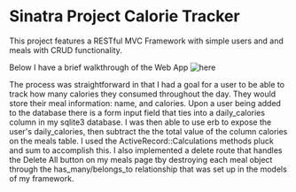 # Sinatra Project Calorie Tracker
This project features a RESTful MVC Framework with simple users and and meals with CRUD functionality.

Below I have a brief walkthrough of the Web App ![here](http://)




The process was straightforward in that I had a goal for a user to be able to track how many calories they consumed throughout the day. They would store their meal information: name, and calories. Upon a user being added to the database there is a form input field that ties into a daily_calories column in my sqlite3 database. I was then able to use erb to expose the user's daily_calories, then subtract the the total value of the column calories on the meals table. I used the ActiveRecord::Calculations methods pluck and sum to accomplish this. I also implemented a delete route that handles the Delete All button on my meals page tby destroying each meal object through the has_many/belongs_to relationship that was set up in the models of my framework. 
